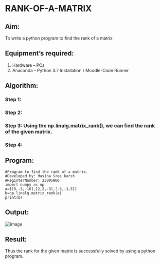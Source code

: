 # RANK-OF-A-MATRIX
## Aim:
To write a python program to find the rank of a matrix
## Equipment’s required:
1. 	Hardware – PCs
2. 	Anaconda – Python 3.7 Installation / Moodle-Code Runner
## Algorithm:
### Step 1: 
### Step 2: 
### Step 3: Using the np.linalg.matrix_rank(), we can find the rank of the given matrix.
### Step 4: 
## Program:
```
#Program to find the rank of a matrix.
#Developed by: Masina Sree karsh
#RegisterNumber: 23005860
import numpy as np
a=[[5,-3,-10],[2,2,-3],[-3,-1,5]]
b=np.linalg.matrix_rank(a)
print(b)
```
## Output:
![image](https://github.com/sreekarsh/RANK-OF-A-MATRIX/assets/139841918/973595fa-680e-4492-add6-48196cf8bf0b)

## Result:
Thus the rank for the given matrix is successfully solved by  using a python program.

